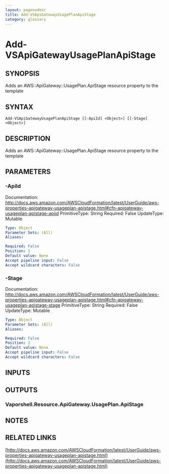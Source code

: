 ```yaml
---
layout: pagenodesc
title: Add-VSApiGatewayUsagePlanApiStage
category: glossary
---
```


# Add-VSApiGatewayUsagePlanApiStage

## SYNOPSIS
Adds an AWS::ApiGateway::UsagePlan.ApiStage resource property to the template

## SYNTAX

```
Add-VSApiGatewayUsagePlanApiStage [[-ApiId] <Object>] [[-Stage] <Object>]
```

## DESCRIPTION
Adds an AWS::ApiGateway::UsagePlan.ApiStage resource property to the template

## PARAMETERS

### -ApiId
Documentation: http://docs.aws.amazon.com/AWSCloudFormation/latest/UserGuide/aws-properties-apigateway-usageplan-apistage.html#cfn-apigateway-usageplan-apistage-apiid
PrimitiveType: String
Required: False
UpdateType: Mutable

```yaml
Type: Object
Parameter Sets: (All)
Aliases: 

Required: False
Position: 1
Default value: None
Accept pipeline input: False
Accept wildcard characters: False
```

### -Stage
Documentation: http://docs.aws.amazon.com/AWSCloudFormation/latest/UserGuide/aws-properties-apigateway-usageplan-apistage.html#cfn-apigateway-usageplan-apistage-stage
PrimitiveType: String
Required: False
UpdateType: Mutable

```yaml
Type: Object
Parameter Sets: (All)
Aliases: 

Required: False
Position: 2
Default value: None
Accept pipeline input: False
Accept wildcard characters: False
```

## INPUTS

## OUTPUTS

### Vaporshell.Resource.ApiGateway.UsagePlan.ApiStage

## NOTES

## RELATED LINKS

[http://docs.aws.amazon.com/AWSCloudFormation/latest/UserGuide/aws-properties-apigateway-usageplan-apistage.html](http://docs.aws.amazon.com/AWSCloudFormation/latest/UserGuide/aws-properties-apigateway-usageplan-apistage.html)

